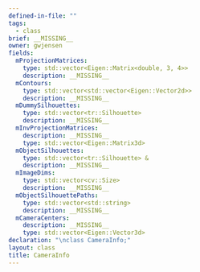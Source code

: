 ```yaml
---
defined-in-file: ""
tags:
  - class
brief: __MISSING__
owner: gwjensen
fields:
  mProjectionMatrices:
    type: std::vector<Eigen::Matrix<double, 3, 4>>
    description: __MISSING__
  mContours:
    type: std::vector<std::vector<Eigen::Vector2d>>
    description: __MISSING__
  mDummySilhouettes:
    type: std::vector<tr::Silhouette>
    description: __MISSING__
  mInvProjectionMatrices:
    description: __MISSING__
    type: std::vector<Eigen::Matrix3d>
  mObjectSilhouettes:
    type: std::vector<tr::Silhouette> &
    description: __MISSING__
  mImageDims:
    type: std::vector<cv::Size>
    description: __MISSING__
  mObjectSilhouettePaths:
    type: std::vector<std::string>
    description: __MISSING__
  mCameraCenters:
    description: __MISSING__
    type: std::vector<Eigen::Vector3d>
declaration: "\nclass CameraInfo;"
layout: class
title: CameraInfo
---
```

